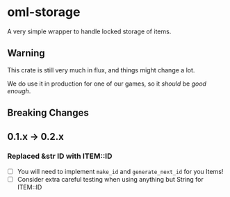 # oml-storage

A very simple wrapper to handle locked storage of items.


## Warning

This crate is still very much in flux,
and things might change a lot.

We do use it in production for one of our games,
so it _should_ be *good enough*.


## Breaking Changes

## 0.1.x -> 0.2.x

### Replaced &str ID with ITEM::ID

- [ ] You will need to implement `make_id` and `generate_next_id` for you Items!
- [ ] Consider extra careful testing when using anything but String for ITEM::ID
